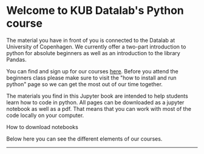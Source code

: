 # Welcome to KUB Datalab's Python course

The  material you have in front of you is connected to the Datalab at University of Copenhagen. We currently offer a two-part introduction to python for absolute beginners as well as an introduction to the library Pandas. 

You can find and sign up for our courses [here](https://kubkalender.kb.dk/calendar/datalab?t=d&q=python&cid=6416&cal=6416&inc=0). Before you attend the beginners class please make sure to visit the "how to install and run python" page so we can get the most out of our time together. 

The materials you find in this Jupyter book are intended to help students learn how to code in python. All pages can be downloaded as a jupyter notebook as well as a pdf. That means that you can work with most of the code locally on your computer. 

How to download notebooks 

Below here you can see the different elements of our courses.  
___


```{tableofcontents}
```
